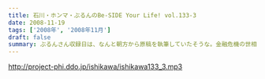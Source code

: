 ```yaml
---
title: 石川・ホンマ・ぶるんのBe-SIDE Your Life! vol.133-3
date: 2008-11-19
tags: ['2008年', '2008年11月']
draft: false
summary: ぶるんさん収録日は、なんと朝方から原稿を執筆していたそうな。金融危機の世相を背に、この人のバブルは膨らんでいるようであり、ビーサイメンバーとしては悲しい限りである。（収録前の会話より抜粋）NAMAE
---
```


http://project-phi.ddo.jp/ishikawa/ishikawa133_3.mp3
